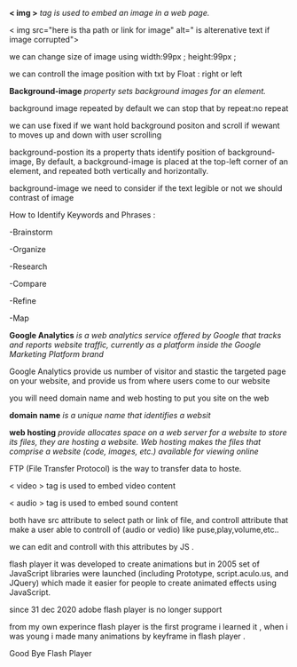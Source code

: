 
**< img >** *tag is used to embed an image in a web page.*


< img  src="here is tha path or link for image"  alt=" is alterenative text if image corrupted">

we can change size of image using width:99px ; height:99px ;

we can controll the image position with txt by Float : right or left

**Background-image**  *property sets  background images for an element.*


background image repeated by default we can stop that by repeat:no repeat


we can use fixed if we want hold background positon and scroll if wewant to moves up and down with user scrolling


background-postion its a property thats identify position of background-image, By default, a background-image is placed at the top-left corner of an element, and repeated both vertically and horizontally.


background-image we need to consider if the text legible or not we should contrast of image


How to Identify Keywords and Phrases :

-Brainstorm

-Organize

-Research

-Compare

-Refine

-Map

**Google Analytics** *is a web analytics service offered by Google that tracks and reports website traffic, currently as a platform inside the Google Marketing Platform brand*

Google Analytics provide us number of visitor and stastic the targeted page on your website, and provide us from where users come to our website

you will need domain name and web hosting to put you site on the web

**domain name** *is a unique name that identifies a websit*

**web hosting** *provide allocates space on a web server for a website to store its files, they are hosting a website. Web hosting makes the files that comprise a website (code, images, etc.) available for viewing online*

FTP (File Transfer Protocol) is the way to transfer data to hoste.

< video > tag is used to embed video content

< audio > tag is used to embed sound content


both have src attribute to select path or link of file, and controll attribute that make a user able to controll of (audio or vedio) like puse,play,volume,etc..

we can edit and controll with this attributes by JS .


flash player it was developed to create animations but in 2005 set of JavaScript libraries were launched (including Prototype, script.aculo.us, and JQuery) which made it easier for people to create animated effects using JavaScript.

since 31 dec 2020 adobe flash player is no longer support 

from my own experince flash player is the first programe i learned it , when i was young  i made many animations by keyframe in flash player .

Good Bye Flash Player 
